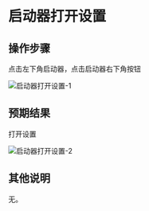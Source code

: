 # 启动器打开设置

## 操作步骤

点击左下角启动器，点击启动器右下角按钮

![启动器打开设置-1](./img/启动器打开设置-1.png)

## 预期结果

打开设置

![启动器打开设置-2](./img/启动器打开设置-2.png)


## 其他说明

无。

